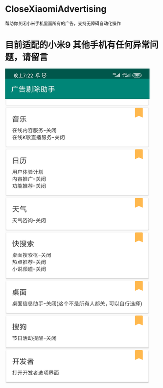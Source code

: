 # CloseXiaomiAdvertising
帮助你关闭小米手机里面所有的广告，支持无障碍自动化操作
# 目前适配的小米9 其他手机有任何异常问题，请留言
![image](https://github.com/Papeone/CloseXiaomiAdvertising/raw/master/file/WechatIMG95.png)
